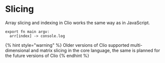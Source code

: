 # Slicing

Array slicing and indexing in Clio works the same way as in JavaScript.

```text
export fn main argv:
  arr[index] -> console.log
```

{% hint style="warning" %}
Older versions of Clio supported multi-dimensional and matrix slicing in the core language, the same is planned for the future versions of Clio
{% endhint %}

